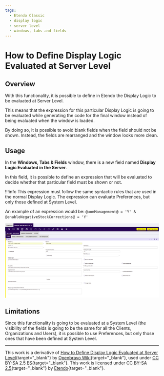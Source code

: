 ```yaml
---
tags: 
  - Etendo Classic
  - display logic
  - server level
  - windows, tabs and fields
---
```


# How to Define Display Logic Evaluated at Server Level

##  Overview

With this functionality, it is possible to define in Etendo the Display Logic to be evaluated at Server Level.

This means that the expression for this particular Display Logic is going to be evaluated while generating the code for the final window instead of being evaluated when the window is loaded.

By doing so, it is possible to avoid blank fields when the field should not be shown. Instead, the fields are rearranged and the window looks more clean.

##  Usage

In the **Windows, Tabs & Fields** window, there is a new field named **Display Logic Evaluated in the Server**.

In this field, it is possible to define an expression that will be evaluated to decide whether that particular field must be shown or not.

!!!info
    This expression must follow the same syntactic rules that are used in the normal Display Logic. The expression can evaluate Preferences, but only those defined at System Level.

An example of an expression would be: `@uomManagement@ = 'Y' & @enableNegativeStockCorrections@ = 'Y'`

![](../../../assets/developer-guide/etendo-classic/how-to-guides/displaylogic.png)

##  Limitations

Since this functionality is going to be evaluated at a System Level (the visibility of the fields is going to be the same for all the Clients, Organizations and Users), it is possible to use Preferences, but only those ones that have been defined at System Level.

---

This work is a derivative of [How to Define Display Logic Evaluated at Server Level](http://wiki.openbravo.com/wiki/How_to_define_Display_Logic_Evaluated_at_Server_Level){target="\_blank"} by [Openbravo Wiki](http://wiki.openbravo.com/wiki/Welcome_to_Openbravo){target="\_blank"}, used under [CC BY-SA 2.5 ES](https://creativecommons.org/licenses/by-sa/2.5/es/){target="\_blank"}. This work is licensed under [CC BY-SA 2.5](https://creativecommons.org/licenses/by-sa/2.5/){target="\_blank"} by [Etendo](https://etendo.software){target="\_blank"}.